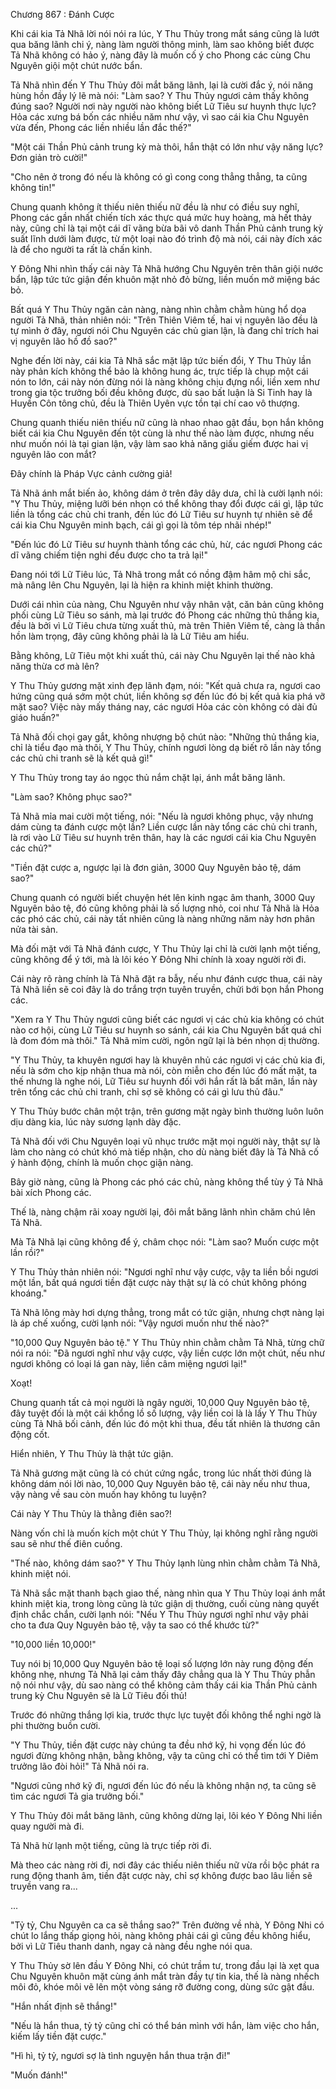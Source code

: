 




Chương 867 : Đánh Cược


Khi cái kia Tả Nhã lời nói nói ra lúc, Y Thu Thủy trong mắt sáng cũng là lướt qua băng lãnh chi ý, nàng làm người thông minh, làm sao không biết được Tả Nhã không có hảo ý, nàng đây là muốn cố ý cho Phong các cùng Chu Nguyên giội một chút nước bẩn.

Tả Nhã nhìn đến Y Thu Thủy đôi mắt băng lãnh, lại là cười đắc ý, nói năng hùng hồn đầy lý lẽ mà nói: "Làm sao? Y Thu Thủy ngươi cảm thấy không đúng sao? Người nơi này người nào không biết Lữ Tiêu sư huynh thực lực? Hỏa các xưng bá bốn các nhiều năm như vậy, vì sao cái kia Chu Nguyên vừa đến, Phong các liền nhiều lần đắc thế?"

"Một cái Thần Phủ cảnh trung kỳ mà thôi, hắn thật có lớn như vậy năng lực? Đơn giản trò cười!"

"Cho nên ở trong đó nếu là không có gì cong cong thẳng thẳng, ta cũng không tin!"

Chung quanh không ít thiếu niên thiếu nữ đều là như có điều suy nghĩ, Phong các gần nhất chiến tích xác thực quá mức huy hoàng, mà hết thảy này, cũng chỉ là tại một cái dĩ vãng bừa bãi vô danh Thần Phủ cảnh trung kỳ suất lĩnh dưới làm được, từ một loại nào đó trình độ mà nói, cái này đích xác là để cho người ta rất là chấn kinh.

Y Đông Nhi nhìn thấy cái này Tả Nhã hướng Chu Nguyên trên thân giội nước bẩn, lập tức tức giận đến khuôn mặt nhỏ đỏ bừng, liền muốn mở miệng bác bỏ.

Bất quá Y Thu Thủy ngăn cản nàng, nàng nhìn chằm chằm hùng hổ dọa người Tả Nhã, thản nhiên nói: "Trên Thiên Viêm tế, hai vị nguyên lão đều là tự mình ở đây, ngươi nói Chu Nguyên các chủ gian lận, là đang chỉ trích hai vị nguyên lão hồ đồ sao?"

Nghe đến lời này, cái kia Tả Nhã sắc mặt lập tức biến đổi, Y Thu Thủy lần này phản kích không thể bảo là không hung ác, trực tiếp là chụp một cái nón to lớn, cái này nón đừng nói là nàng không chịu đựng nổi, liền xem như trong gia tộc trưởng bối đều không được, dù sao bất luận là Si Tinh hay là Huyền Côn tông chủ, đều là Thiên Uyên vực tồn tại chí cao vô thượng.

Chung quanh thiếu niên thiếu nữ cũng là nhao nhao gật đầu, bọn hắn không biết cái kia Chu Nguyên đến tột cùng là như thế nào làm được, nhưng nếu như muốn nói là tại gian lận, vậy làm sao khả năng giấu giếm được hai vị nguyên lão con mắt?

Đây chính là Pháp Vực cảnh cường giả!

Tả Nhã ánh mắt biến ảo, không dám ở trên đây dây dưa, chỉ là cười lạnh nói: "Y Thu Thủy, miệng lưỡi bén nhọn có thể không thay đổi được cái gì, lập tức liền là tổng các chủ chi tranh, đến lúc đó Lữ Tiêu sư huynh tự nhiên sẽ để cái kia Chu Nguyên minh bạch, cái gì gọi là tôm tép nhãi nhép!"

"Đến lúc đó Lữ Tiêu sư huynh thành tổng các chủ, hừ, các ngươi Phong các dĩ vãng chiếm tiện nghi đều được cho ta trả lại!"

Đang nói tới Lữ Tiêu lúc, Tả Nhã trong mắt có nồng đậm hâm mộ chi sắc, mà nâng lên Chu Nguyên, lại là hiện ra khinh miệt khinh thường.

Dưới cái nhìn của nàng, Chu Nguyên như vậy nhân vật, căn bản cũng không phối cùng Lữ Tiêu so sánh, mà lại trước đó Phong các những thủ thắng kia, đều là bởi vì Lữ Tiêu chưa từng xuất thủ, mà trên Thiên Viêm tế, càng là thần hồn làm trọng, đây cũng không phải là là Lữ Tiêu am hiểu.

Bằng không, Lữ Tiêu một khi xuất thủ, cái này Chu Nguyên lại thế nào khả năng thừa cơ mà lên?

Y Thu Thủy gương mặt xinh đẹp lãnh đạm, nói: "Kết quả chưa ra, ngươi cao hứng cũng quá sớm một chút, liền không sợ đến lúc đó bị kết quả kia phá vỡ mặt sao? Việc này mấy tháng nay, các ngươi Hỏa các còn không có dài đủ giáo huấn?"

Tả Nhã đối chọi gay gắt, không nhượng bộ chút nào: "Những thủ thắng kia, chỉ là tiểu đạo mà thôi, Y Thu Thủy, chính ngươi lòng dạ biết rõ lần này tổng các chủ chi tranh sẽ là kết quả gì!"

Y Thu Thủy trong tay áo ngọc thủ nắm chặt lại, ánh mắt băng lãnh.

"Làm sao? Không phục sao?"

Tả Nhã mỉa mai cười một tiếng, nói: "Nếu là ngươi không phục, vậy nhưng dám cùng ta đánh cược một lần? Liền cược lần này tổng các chủ chi tranh, là rơi vào Lữ Tiêu sư huynh trên thân, hay là các ngươi cái kia Chu Nguyên các chủ?"

"Tiền đặt cược a, ngược lại là đơn giản, 3000 Quy Nguyên bảo tệ, dám sao?"

Chung quanh có người biết chuyện hét lên kinh ngạc âm thanh, 3000 Quy Nguyên bảo tệ, đó cũng không phải là số lượng nhỏ, coi như Tả Nhã là Hỏa các phó các chủ, cái này tất nhiên cũng là nàng những năm này hơn phân nửa tài sản.

Mà đối mặt với Tả Nhã đánh cược, Y Thu Thủy lại chỉ là cười lạnh một tiếng, cũng không để ý tới, mà là lôi kéo Y Đông Nhi chính là xoay người rời đi.

Cái này rõ ràng chính là Tả Nhã đặt ra bẫy, nếu như đánh cược thua, cái này Tả Nhã liền sẽ coi đây là do trắng trợn tuyên truyền, chửi bới bọn hắn Phong các.

"Xem ra Y Thu Thủy ngươi cũng biết các ngươi vị các chủ kia không có chút nào cơ hội, cùng Lữ Tiêu sư huynh so sánh, cái kia Chu Nguyên bất quá chỉ là đom đóm mà thôi." Tả Nhã mỉm cười, ngôn ngữ lại là bén nhọn dị thường.

"Y Thu Thủy, ta khuyên ngươi hay là khuyên nhủ các ngươi vị các chủ kia đi, nếu là sớm cho kịp nhận thua mà nói, còn miễn cho đến lúc đó mất mặt, ta thế nhưng là nghe nói, Lữ Tiêu sư huynh đối với hắn rất là bất mãn, lần này trên tổng các chủ chi tranh, chỉ sợ sẽ không có cái gì lưu thủ đâu."

Y Thu Thủy bước chân một trận, trên gương mặt ngày bình thường luôn luôn dịu dàng kia, lúc này sương lạnh dày đặc.

Tả Nhã đối với Chu Nguyên loại vũ nhục trước mặt mọi người này, thật sự là làm cho nàng có chút khó mà tiếp nhận, cho dù nàng biết đây là Tả Nhã cố ý hành động, chính là muốn chọc giận nàng.

Bây giờ nàng, cũng là Phong các phó các chủ, nàng không thể tùy ý Tả Nhã bài xích Phong các.

Thế là, nàng chậm rãi xoay người lại, đôi mắt băng lãnh nhìn chăm chú lên Tả Nhã.

Mà Tả Nhã lại cũng không để ý, châm chọc nói: "Làm sao? Muốn cược một lần rồi?"

Y Thu Thủy thản nhiên nói: "Ngươi nghĩ như vậy cược, vậy ta liền bồi ngươi một lần, bất quá ngươi tiền đặt cược này thật sự là có chút không phóng khoáng."

Tả Nhã lông mày hơi dựng thẳng, trong mắt có tức giận, nhưng chợt nàng lại là áp chế xuống, cười lạnh nói: "Vậy ngươi muốn như thế nào?"

"10,000 Quy Nguyên bảo tệ." Y Thu Thủy nhìn chằm chằm Tả Nhã, từng chữ nói ra nói: "Đã ngươi nghĩ như vậy cược, vậy liền cược lớn một chút, nếu như ngươi không có loại lá gan này, liền câm miệng ngươi lại!"

Xoạt!

Chung quanh tất cả mọi người là ngây người, 10,000 Quy Nguyên bảo tệ, đây tuyệt đối là một cái khổng lồ số lượng, vậy liền coi là là lấy Y Thu Thủy cùng Tả Nhã bối cảnh, đến lúc đó một khi thua, đều tất nhiên là thương cân động cốt.

Hiển nhiên, Y Thu Thủy là thật tức giận.

Tả Nhã gương mặt cũng là có chút cứng ngắc, trong lúc nhất thời đúng là không dám nói lời nào, 10,000 Quy Nguyên bảo tệ, cái này nếu như thua, vậy nàng về sau còn muốn hay không tu luyện?

Cái này Y Thu Thủy là thằng điên sao?!

Nàng vốn chỉ là muốn kích một chút Y Thu Thủy, lại không nghĩ rằng người sau sẽ như thế điên cuồng.

"Thế nào, không dám sao?" Y Thu Thủy lạnh lùng nhìn chằm chằm Tả Nhã, khinh miệt nói.

Tả Nhã sắc mặt thanh bạch giao thế, nàng nhìn qua Y Thu Thủy loại ánh mắt khinh miệt kia, trong lòng cũng là tức giận dị thường, cuối cùng nàng quyết định chắc chắn, cười lạnh nói: "Nếu Y Thu Thủy ngươi nghĩ như vậy phải cho ta đưa Quy Nguyên bảo tệ, vậy ta sao có thể khước từ?"

"10,000 liền 10,000!"

Tuy nói bị 10,000 Quy Nguyên bảo tệ loại số lượng lớn này rung động đến không nhẹ, nhưng Tả Nhã lại cảm thấy đây chẳng qua là Y Thu Thủy phẫn nộ nói như vậy, dù sao nàng có thể không cảm thấy cái kia Thần Phủ cảnh trung kỳ Chu Nguyên sẽ là Lữ Tiêu đối thủ!

Trước đó những thắng lợi kia, trước thực lực tuyệt đối không thể nghi ngờ là phi thường buồn cười.

"Y Thu Thủy, tiền đặt cược này chúng ta đều nhớ kỹ, hi vọng đến lúc đó ngươi đừng không nhận, bằng không, vậy ta cũng chỉ có thể tìm tới Y Diêm trưởng lão đòi hỏi!" Tả Nhã nói ra.

"Ngươi cũng nhớ kỹ đi, ngươi đến lúc đó nếu là không nhận nợ, ta cũng sẽ tìm các ngươi Tả gia trưởng bối."

Y Thu Thủy đôi mắt băng lãnh, cũng không dừng lại, lôi kéo Y Đông Nhi liền quay người mà đi.

Tả Nhã hừ lạnh một tiếng, cũng là trực tiếp rời đi.

Mà theo các nàng rời đi, nơi đây các thiếu niên thiếu nữ vừa rồi bộc phát ra rung động thanh âm, tiền đặt cược này, chỉ sợ không được bao lâu liền sẽ truyền vang ra...

...

"Tỷ tỷ, Chu Nguyên ca ca sẽ thắng sao?" Trên đường về nhà, Y Đông Nhi có chút lo lắng thấp giọng hỏi, nàng không phải cái gì cũng đều không hiểu, bởi vì Lữ Tiêu thanh danh, ngay cả nàng đều nghe nói qua.

Y Thu Thủy sờ lên đầu Y Đông Nhi, có chút trầm tư, trong đầu lại là xẹt qua Chu Nguyên khuôn mặt cùng ánh mắt tràn đầy tự tin kia, thế là nàng nhếch môi đỏ, khóe môi vẽ lên một vòng sáng rỡ đường cong, dùng sức gật đầu.

"Hắn nhất định sẽ thắng!"

"Nếu là hắn thua, tỷ tỷ cũng chỉ có thể bán mình với hắn, làm việc cho hắn, kiếm lấy tiền đặt cược."

"Hì hì, tỷ tỷ, ngươi sợ là tình nguyện hắn thua trận đi!"

"Muốn đánh!"




